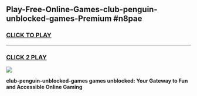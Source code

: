 
## Play-Free-Online-Games-club-penguin-unblocked-games-Premium #n8pae
<h3>
<a href="https://premium.freeplayer.one?title=club-penguin-unblocked-games&ref=8M">CLICK TO PLAY</a></h3>
<hr>

<h3>
<a href="https://premium.freeplayer.one?title=club-penguin-unblocked-games&ref=8M">CLICK 2 PLAY</a>
  
</h3>

<a href="https://premium.freeplayer.one?title=club-penguin-unblocked-games&ref=8M"><img src="https://clearcache.store/games.png"></a>


**club-penguin-unblocked-games games unblocked: Your Gateway to Fun and Accessible Online Gaming**
